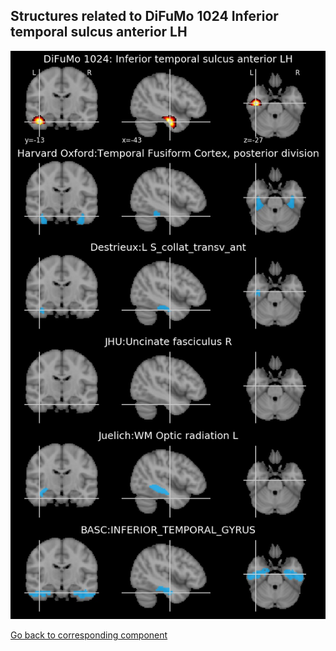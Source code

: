 


## Structures related to DiFuMo 1024 Inferior temporal sulcus anterior LH

![659](659.jpg "Structures related to DiFuMo 1024 Inferior temporal sulcus anterior LH")

[Go back to corresponding component](https://parietal-inria.github.io/DiFuMo/1024/html/659.html)